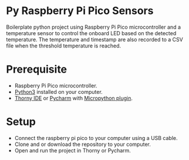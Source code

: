 # Py Raspberry Pi Pico Sensors
 Boilerplate python project using Raspberry Pi Pico microcontroller and a temperature sensor to control the onboard LED based on the detected temperature. The temperature and timestamp are also recorded to a CSV file when the threshold temperature is reached.

# Prerequisite
- Raspberry Pi Pico microcontroller.
- [Python3](https://www.python.org/downloads/) installed on your computer.
- [Thorny IDE](https://thonny.org/) or [Pycharm](https://www.jetbrains.com/pycharm/) with [Micropython plugin](https://plugins.jetbrains.com/plugin/9777-micropython).

# Setup
- Connect the raspberry pi pico to your computer using a USB cable.
- Clone and or download the repository to your computer.
- Open and run the project in Thorny or Pycharm.

